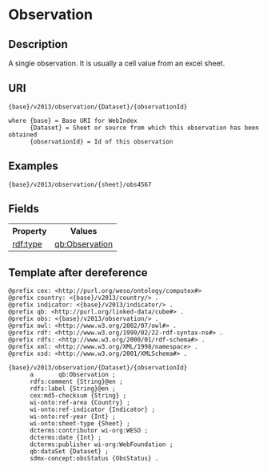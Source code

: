# Observation

## Description

A single observation. It is usually a cell value from an excel sheet. 

## URI

```
{base}/v2013/observation/{Dataset}/{observationId}

where {base} = Base URI for WebIndex
      {Dataset} = Sheet or source from which this observation has been obtained
	  {observationId} = Id of this observation
```

## Examples

```turtle
{base}/v2013/observation/{sheet}/obs4567
```

## Fields

<table>
<tr>
<th>Property</th><th>Values</th>
</tr>
<tr>
<td>
<a href="http://www.w3.org/1999/02/22-rdf-syntax-ns#">rdf:type</a>
</td>
<td>
<a href="http://purl.org/linked-data/cube#Observation">qb:Observation</a>
</td>
</tr>

</table>

## Template after dereference

```turtle
@prefix cex: <http://purl.org/weso/ontology/computex#> 
@prefix country: <{base}/v2013/country/> .
@prefix indicator: <{base}/v2013/indicator/> .
@prefix qb: <http://purl.org/linked-data/cube#> .
@prefix obs: <{base}/v2013/observation/> .
@prefix owl: <http://www.w3.org/2002/07/owl#> .
@prefix rdf: <http://www.w3.org/1999/02/22-rdf-syntax-ns#> .
@prefix rdfs: <http://www.w3.org/2000/01/rdf-schema#> .
@prefix xml: <http://www.w3.org/XML/1998/namespace> .
@prefix xsd: <http://www.w3.org/2001/XMLSchema#> .

{base}/v2013/observation/{Dataset}/{observationId}
      a       qb:Observation ;
      rdfs:comment {String}@en ;
      rdfs:label {String}@en ;
      cex:md5-checksum {String} ;
      wi-onto:ref-area {Country} ;
      wi-onto:ref-indicator {Indicator} ;
      wi-onto:ref-year {Int} ;
      wi-onto:sheet-type {Sheet} ;
      dcterms:contributor wi-org:WESO ;
      dcterms:date {Int} ;
      dcterms:publisher wi-org:WebFoundation ;
      qb:dataSet {Dataset} ;
      sdmx-concept:obsStatus {ObsStatus} .
```


